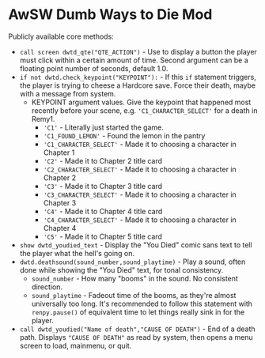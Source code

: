 # AwSW Dumb Ways to Die Mod

Publicly available core methods:

+ `call screen dwtd_qte("QTE_ACTION")` - Use to display a button the player must click within a certain amount of time. Second argument can be a floating point number of seconds, default 1.0.
+ `if not dwtd.check_keypoint("KEYPOINT"):` - If this `if` statement triggers, the player is trying to cheese a Hardcore save. Force their death, maybe with a message from system.
    + KEYPOINT argument values. Give the keypoint that happened most recently before your scene, e.g. `'C1_CHARACTER_SELECT'` for a death in Remy1.
        + `'C1'` - Literally just started the game.
        + `'C1_FOUND_LEMON'` - Found the lemon in the pantry
        + `'C1_CHARACTER_SELECT'` - Made it to choosing a character in Chapter 1
        + `'C2'` - Made it to Chapter 2 title card
        + `'C2_CHARACTER_SELECT'` - Made it to choosing a character in Chapter 2
        + `'C3'` - Made it to Chapter 3 title card
        + `'C3_CHARACTER_SELECT'` - Made it to choosing a character in Chapter 3
        + `'C4'` - Made it to Chapter 4 title card
        + `'C4_CHARACTER_SELECT'` - Made it to choosing a character in Chapter 4
        + `'C5'` - Made it to Chapter 5 title card
+ `show dwtd_youdied_text` - Display the "You Died" comic sans text to tell the player what the hell's going on.
+ `dwtd.deathsound(sound_number,sound_playtime)` - Play a sound, often done while showing the "You Died" text, for tonal consistency.
    + `sound_number` - How many "booms" in the sound. No consistent direction.
    + `sound_playtime` - Fadeout time of the booms, as they're almost universally too long. It's recommended to follow this statement with `renpy.pause()` of equivalent time to let things really sink in for the player.
+ `call dwtd_youdied("Name of death","CAUSE OF DEATH")` - End of a death path. Displays `"CAUSE OF DEATH"` as read by system, then opens a menu screen to load, mainmenu, or quit.
